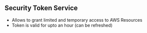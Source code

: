 Security Token Service
---

- Allows to grant limited and temporary access to AWS Resources
- Token is valid for upto an hour (can be refreshed)
